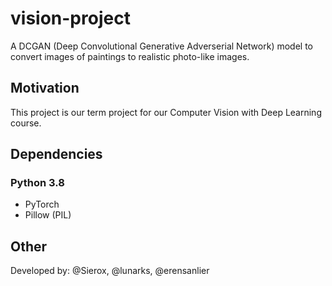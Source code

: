 # vision-project
A DCGAN (Deep Convolutional Generative Adverserial Network) model to convert images of paintings to realistic photo-like images.

## Motivation
This project is our term project for our Computer Vision with Deep Learning course.

## Dependencies
### Python 3.8
- PyTorch
- Pillow (PIL)

## Other
Developed by: @Sierox, @lunarks, @erensanlier
